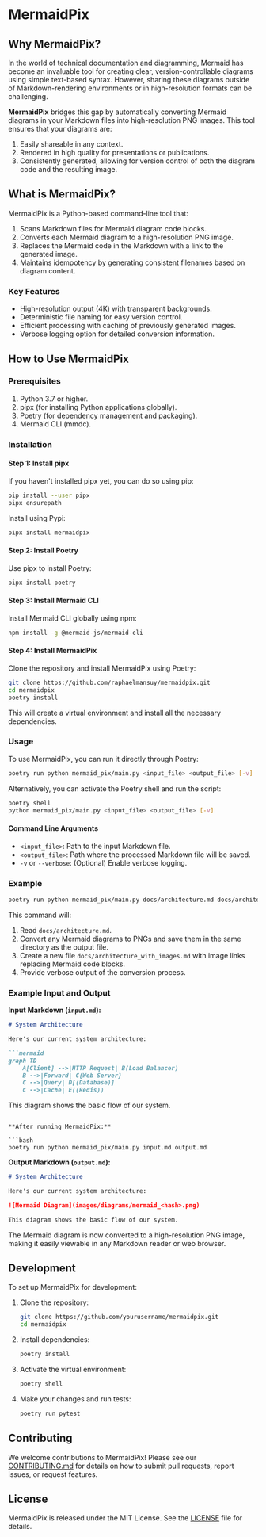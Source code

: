 # MermaidPix

## Why MermaidPix?

In the world of technical documentation and diagramming, Mermaid has become an invaluable tool for creating clear, version-controllable diagrams using simple text-based syntax. However, sharing these diagrams outside of Markdown-rendering environments or in high-resolution formats can be challenging.

**MermaidPix** bridges this gap by automatically converting Mermaid diagrams in your Markdown files into high-resolution PNG images. This tool ensures that your diagrams are:

1. Easily shareable in any context.
2. Rendered in high quality for presentations or publications.
3. Consistently generated, allowing for version control of both the diagram code and the resulting image.

## What is MermaidPix?

MermaidPix is a Python-based command-line tool that:

1. Scans Markdown files for Mermaid diagram code blocks.
2. Converts each Mermaid diagram to a high-resolution PNG image.
3. Replaces the Mermaid code in the Markdown with a link to the generated image.
4. Maintains idempotency by generating consistent filenames based on diagram content.

### Key Features

- High-resolution output (4K) with transparent backgrounds.
- Deterministic file naming for easy version control.
- Efficient processing with caching of previously generated images.
- Verbose logging option for detailed conversion information.

## How to Use MermaidPix

### Prerequisites

1. Python 3.7 or higher.
2. pipx (for installing Python applications globally).
3. Poetry (for dependency management and packaging).
4. Mermaid CLI (mmdc).

### Installation

#### Step 1: Install pipx

If you haven't installed pipx yet, you can do so using pip:

```bash
pip install --user pipx
pipx ensurepath
```

Install using Pypi:

```bash
pipx install mermaidpix
```

#### Step 2: Install Poetry

Use pipx to install Poetry:

```bash
pipx install poetry
```

#### Step 3: Install Mermaid CLI

Install Mermaid CLI globally using npm:

```bash
npm install -g @mermaid-js/mermaid-cli
```

#### Step 4: Install MermaidPix

Clone the repository and install MermaidPix using Poetry:

```bash
git clone https://github.com/raphaelmansuy/mermaidpix.git
cd mermaidpix
poetry install
```

This will create a virtual environment and install all the necessary dependencies.

### Usage

To use MermaidPix, you can run it directly through Poetry:

```bash
poetry run python mermaid_pix/main.py <input_file> <output_file> [-v]
```

Alternatively, you can activate the Poetry shell and run the script:

```bash
poetry shell
python mermaid_pix/main.py <input_file> <output_file> [-v]
```

#### Command Line Arguments

- `<input_file>`: Path to the input Markdown file.
- `<output_file>`: Path where the processed Markdown file will be saved.
- `-v` or `--verbose`: (Optional) Enable verbose logging.

### Example

```bash
poetry run python mermaid_pix/main.py docs/architecture.md docs/architecture_with_images.md -v
```

This command will:

1. Read `docs/architecture.md`.
2. Convert any Mermaid diagrams to PNGs and save them in the same directory as the output file.
3. Create a new file `docs/architecture_with_images.md` with image links replacing Mermaid code blocks.
4. Provide verbose output of the conversion process.

### Example Input and Output

**Input Markdown (`input.md`):**

```markdown
# System Architecture

Here's our current system architecture:

```mermaid
graph TD
    A[Client] -->|HTTP Request| B(Load Balancer)
    B -->|Forward| C{Web Server}
    C -->|Query| D[(Database)]
    C -->|Cache| E((Redis))
```

This diagram shows the basic flow of our system.
```

**After running MermaidPix:**

```bash
poetry run python mermaid_pix/main.py input.md output.md
```

**Output Markdown (`output.md`):**

```markdown
# System Architecture

Here's our current system architecture:

![Mermaid Diagram](images/diagrams/mermaid_<hash>.png)

This diagram shows the basic flow of our system.
```

The Mermaid diagram is now converted to a high-resolution PNG image, making it easily viewable in any Markdown reader or web browser.

## Development

To set up MermaidPix for development:

1. Clone the repository:
   ```bash
   git clone https://github.com/yourusername/mermaidpix.git
   cd mermaidpix
   ```

2. Install dependencies:
   ```bash
   poetry install
   ```

3. Activate the virtual environment:
   ```bash
   poetry shell
   ```

4. Make your changes and run tests:
   ```bash
   poetry run pytest
   ```

## Contributing

We welcome contributions to MermaidPix! Please see our [CONTRIBUTING.md](CONTRIBUTING.md) for details on how to submit pull requests, report issues, or request features.

## License

MermaidPix is released under the MIT License. See the [LICENSE](LICENSE) file for details.
